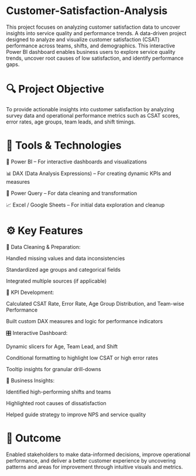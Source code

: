 # Customer-Satisfaction-Analysis
This project focuses on analyzing customer satisfaction data to uncover insights into service quality and performance trends. 
A data-driven project designed to analyze and visualize customer satisfaction (CSAT) performance across teams, shifts, and demographics. This interactive Power BI dashboard enables business users to explore service quality trends, uncover root causes of low satisfaction, and identify performance gaps.

# 🔍 Project Objective
To provide actionable insights into customer satisfaction by analyzing survey data and operational performance metrics such as CSAT scores, error rates, age groups, team leads, and shift timings.

# 🧰 Tools & Technologies
🧩 Power BI – For interactive dashboards and visualizations

📊 DAX (Data Analysis Expressions) – For creating dynamic KPIs and measures

🧼 Power Query – For data cleaning and transformation

📈 Excel / Google Sheets – For initial data exploration and cleanup


# ⚙️ Key Features
🧹 Data Cleaning & Preparation:

Handled missing values and data inconsistencies

Standardized age groups and categorical fields

Integrated multiple sources (if applicable)

📐 KPI Development:

Calculated CSAT Rate, Error Rate, Age Group Distribution, and Team-wise Performance

Built custom DAX measures and logic for performance indicators

🎛️ Interactive Dashboard:

Dynamic slicers for Age, Team Lead, and Shift

Conditional formatting to highlight low CSAT or high error rates

Tooltip insights for granular drill-downs

📢 Business Insights:

Identified high-performing shifts and teams

Highlighted root causes of dissatisfaction

Helped guide strategy to improve NPS and service quality


# 🚀 Outcome
Enabled stakeholders to make data-informed decisions, improve operational performance, and deliver a better customer experience by uncovering patterns and areas for improvement through intuitive visuals and metrics.
